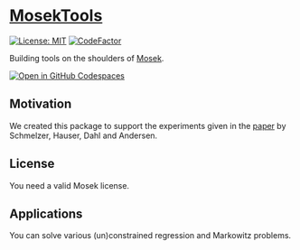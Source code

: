 # [MosekTools](https://tschm.github.io/MosekRegression/book)

[![License: MIT](https://img.shields.io/badge/License-MIT-yellow.svg)](LICENSE)
[![CodeFactor](https://www.codefactor.io/repository/github/tschm/MosekRegression/badge)](https://www.codefactor.io/repository/github/tschm/MosekRegression)

Building tools on the shoulders of [Mosek](http://www.mosek.com).

[![Open in GitHub Codespaces](https://github.com/codespaces/badge.svg)](https://codespaces.new/tschm/MosekRegression)

## Motivation

We created this package to support the experiments given in the [paper](http://arxiv.org/abs/1310.3397)
by Schmelzer, Hauser, Dahl and Andersen.

## License

You need a valid Mosek license.

## Applications

You can solve various (un)constrained regression and Markowitz problems.
